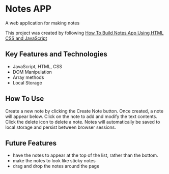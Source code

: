 # Notes APP
A web application for making notes

This project was created by following [How To Build Notes App Using HTML CSS and JavaScript](https://youtu.be/n3U4jFbp05M?si=rHUqfhn1MPd1uWC6)

## Key Features and Technologies
- JavaScript, HTML, CSS
- DOM Manipulation
- Array methods
- Local Storage

## How To Use
Create a new note by clicking the Create Note button.
Once created, a note will appear below. Click on the note to add and modify the text contents.
Click the delete icon to delete a note.
Notes will automatically be saved to local storage and persist between browser sessions.

## Future Features
- have the notes to appear at the top of the list, rather than the bottom.
- make the notes to look like sticky notes
- drag and drop the notes around the page
